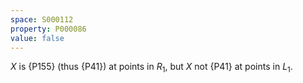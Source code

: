 ```yaml
---
space: S000112
property: P000086
value: false
---
```


$X$ is {P155} (thus {P41}) at points in $R_1$, but $X$ not {P41} at points in $L_1$.
